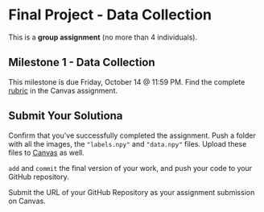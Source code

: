 # Final Project - Data Collection

This is a **group assignment** (no more than 4 individuals).

## Milestone 1 - Data Collection

This milestone is due Friday, October 14 @ 11:59 PM. Find the complete [rubric](https://ufl.instructure.com/courses/464118/assignments/5400344) in the Canvas assignment.

## Submit Your Solutiona

Confirm that you've successfully completed the assignment.
Push a folder with all the images, the ```"labels.npy"``` and ```"data.npy"``` files. Upload these files to [Canvas](https://ufl.instructure.com/courses/464118/assignments/5400344) as well.

```add``` and ```commit``` the final version of your work, and push your code to your GitHub repository.

Submit the URL of your GitHub Repository as your assignment submission on Canvas.
